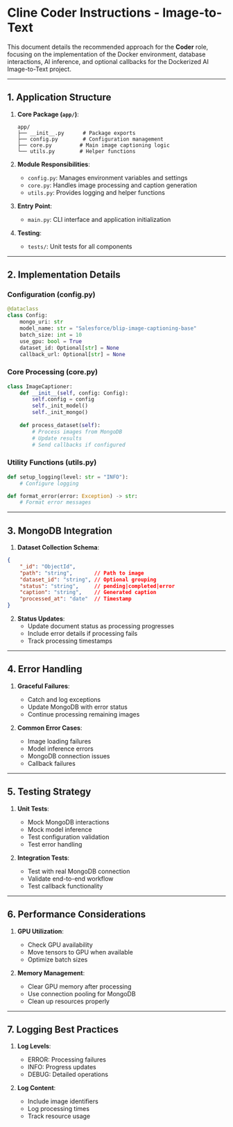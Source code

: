 # Cline Coder Instructions - Image-to-Text

This document details the recommended approach for the **Coder** role, focusing on the implementation of the Docker environment, database interactions, AI inference, and optional callbacks for the Dockerized AI Image-to-Text project.

---

## 1. Application Structure

1. **Core Package (`app/`)**:
   ```
   app/
   ├── __init__.py      # Package exports
   ├── config.py        # Configuration management
   ├── core.py         # Main image captioning logic
   └── utils.py        # Helper functions
   ```

2. **Module Responsibilities**:
   - `config.py`: Manages environment variables and settings
   - `core.py`: Handles image processing and caption generation
   - `utils.py`: Provides logging and helper functions

3. **Entry Point**:
   - `main.py`: CLI interface and application initialization
   
4. **Testing**:
   - `tests/`: Unit tests for all components

---

## 2. Implementation Details

### Configuration (config.py)
```python
@dataclass
class Config:
    mongo_uri: str
    model_name: str = "Salesforce/blip-image-captioning-base"
    batch_size: int = 10
    use_gpu: bool = True
    dataset_id: Optional[str] = None
    callback_url: Optional[str] = None
```

### Core Processing (core.py)
```python
class ImageCaptioner:
    def __init__(self, config: Config):
        self.config = config
        self._init_model()
        self._init_mongo()
    
    def process_dataset(self):
        # Process images from MongoDB
        # Update results
        # Send callbacks if configured
```

### Utility Functions (utils.py)
```python
def setup_logging(level: str = "INFO"):
    # Configure logging

def format_error(error: Exception) -> str:
    # Format error messages
```

---

## 3. MongoDB Integration

1. **Dataset Collection Schema**:
```json
{
    "_id": "ObjectId",
    "path": "string",       // Path to image
    "dataset_id": "string", // Optional grouping
    "status": "string",     // pending|completed|error
    "caption": "string",    // Generated caption
    "processed_at": "date"  // Timestamp
}
```

2. **Status Updates**:
   - Update document status as processing progresses
   - Include error details if processing fails
   - Track processing timestamps

---

## 4. Error Handling

1. **Graceful Failures**:
   - Catch and log exceptions
   - Update MongoDB with error status
   - Continue processing remaining images

2. **Common Error Cases**:
   - Image loading failures
   - Model inference errors
   - MongoDB connection issues
   - Callback failures

---

## 5. Testing Strategy

1. **Unit Tests**:
   - Mock MongoDB interactions
   - Mock model inference
   - Test configuration validation
   - Test error handling

2. **Integration Tests**:
   - Test with real MongoDB connection
   - Validate end-to-end workflow
   - Test callback functionality

---

## 6. Performance Considerations

1. **GPU Utilization**:
   - Check GPU availability
   - Move tensors to GPU when available
   - Optimize batch sizes

2. **Memory Management**:
   - Clear GPU memory after processing
   - Use connection pooling for MongoDB
   - Clean up resources properly

---

## 7. Logging Best Practices

1. **Log Levels**:
   - ERROR: Processing failures
   - INFO: Progress updates
   - DEBUG: Detailed operations

2. **Log Content**:
   - Include image identifiers
   - Log processing times
   - Track resource usage